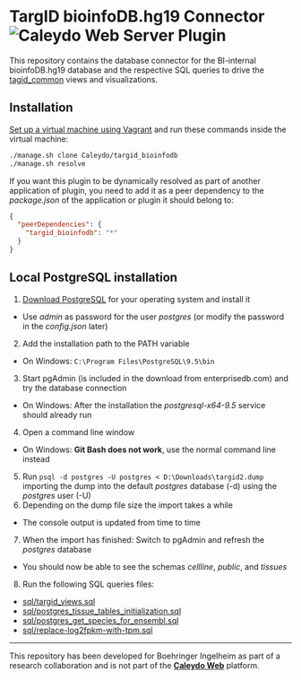 TargID bioinfoDB.hg19 Connector ![Caleydo Web Server Plugin](https://img.shields.io/badge/Caleydo%20Web-Server-10ACDF.svg)
===================

This repository contains the database connector for the BI-internal bioinfoDB.hg19 database and the respective SQL queries to drive the [tagid_common](https://github.com/Caleydo/targid_common/) views and visualizations.

Installation
------------

[Set up a virtual machine using Vagrant](http://www.caleydo.org/documentation/vagrant/) and run these commands inside the virtual machine:

```bash
./manage.sh clone Caleydo/targid_bioinfodb
./manage.sh resolve
```

If you want this plugin to be dynamically resolved as part of another application of plugin, you need to add it as a peer dependency to the _package.json_ of the application or plugin it should belong to:

```json
{
  "peerDependencies": {
    "targid_bioinfodb": "*"
  }
}
```

Local PostgreSQL installation
------------

1. [Download PostgreSQL](http://www.enterprisedb.com/products-services-training/pgdownload) for your operating system and install it
  - Use _admin_ as password for the user _postgres_ (or modify the password in the _config.json_ later) 
2. Add the installation path to the PATH variable
  - On Windows: `C:\Program Files\PostgreSQL\9.5\bin`
3. Start pgAdmin (is included in the download from enterprisedb.com) and try the database connection
  - On Windows: After the installation the _postgresql-x64-9.5_ service should already run
4. Open a command line window
  - On Windows: **Git Bash does not work**, use the normal command line instead
5. Run `psql -d postgres -U postgres < D:\Downloads\targid2.dump` importing the dump into the default _postgres_ database (-d) using the _postgres_ user (-U)
6. Depending on the dump file size the import takes a while
  - The console output is updated from time to time
7. When the import has finished: Switch to pgAdmin and refresh the _postgres_ database
  - You should now be able to see the schemas _cellline_, _public_, and _tissues_
8. Run the following SQL queries files:
  * [sql/targid_views.sql](https://github.com/Caleydo/targid_bioinfodb/blob/master/sql/targid_views.sql)
  * [sql/postgres_tissue_tables_initialization.sql](https://github.com/Caleydo/targid_bioinfodb/blob/master/sql/postgres_tissue_tables_initialization.sql)
  * [sql/postgres_get_species_for_ensembl.sql](https://github.com/Caleydo/targid_bioinfodb/blob/master/sql/postgres_get_species_for_ensembl.sql)
  * [sql/replace-log2fpkm-with-tpm.sql](https://github.com/Caleydo/targid_bioinfodb/blob/master/sql/replace-log2fpkm-with-tpm.sql)

***

This repository has been developed for Boehringer Ingelheim as part of a research collaboration and is not part of the **[Caleydo Web](http://caleydo.org/)** platform.
